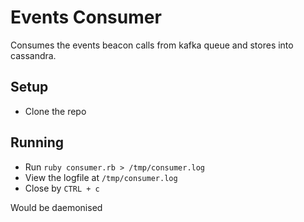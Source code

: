 # Events Consumer #

Consumes the events beacon calls from kafka queue and stores into cassandra.

## Setup ##

- Clone the repo


## Running ##

- Run `ruby consumer.rb > /tmp/consumer.log`
- View the logfile at `/tmp/consumer.log`
- Close by `CTRL + c`

Would be daemonised
